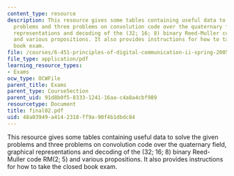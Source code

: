 ```yaml
---
content_type: resource
description: This resource gives some tables containing useful data to solve the given
  problems and three problems on convolution code over the quaternary field, graphical
  representations and decoding of the (32; 16; 8) binary Reed-Muller code RM(2; 5)
  and various propositions. It also provides instructions for how to take the closed
  book exam.
file: /courses/6-451-principles-of-digital-communication-ii-spring-2005/48a03949a4142318ff9a90f4b1dbdc84_final02.pdf
file_type: application/pdf
learning_resource_types:
- Exams
ocw_type: OCWFile
parent_title: Exams
parent_type: CourseSection
parent_uid: 91d8b0f5-8333-1241-16aa-c4a8a4cbf989
resourcetype: Document
title: final02.pdf
uid: 48a03949-a414-2318-ff9a-90f4b1dbdc84
---
```

This resource gives some tables containing useful data to solve the given problems and three problems on convolution code over the quaternary field, graphical representations and decoding of the (32; 16; 8) binary Reed-Muller code RM(2; 5) and various propositions. It also provides instructions for how to take the closed book exam.